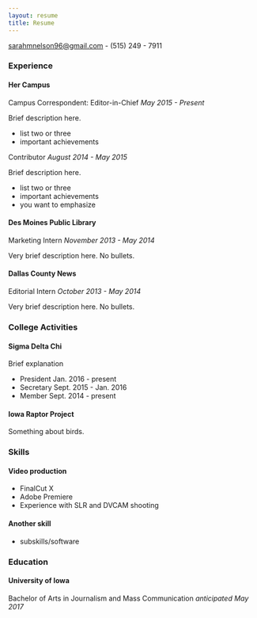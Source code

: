 ```yaml
---
layout: resume
title: Resume
---
```

[sarahmnelson96@gmail.com](mailto:sarahmnelson96@gmail.com) - (515) 249 - 7911

### Experience

#### Her Campus
Campus Correspondent: Editor-in-Chief *May 2015 - Present*

Brief description here.    

* list two or three
* important achievements

Contributor *August 2014 - May 2015*

Brief description here.    

* list two or three
* important achievements
* you want to emphasize


#### Des Moines Public Library

Marketing Intern *November 2013 - May 2014*

Very brief description here. No bullets.  


#### Dallas County News

Editorial Intern *October 2013 - May 2014*

Very brief description here. No bullets.


### College Activities
#### Sigma Delta Chi
Brief explanation

* President Jan. 2016 - present
* Secretary Sept. 2015 - Jan. 2016
* Member  Sept. 2014 - present


#### Iowa Raptor Project
Something about birds.

### Skills
#### Video production
* FinalCut X
* Adobe Premiere
* Experience with SLR and DVCAM shooting

#### Another skill
* subskills/software

### Education
#### University of Iowa
Bachelor of Arts in Journalism and Mass Communication *anticipated May 2017* 
